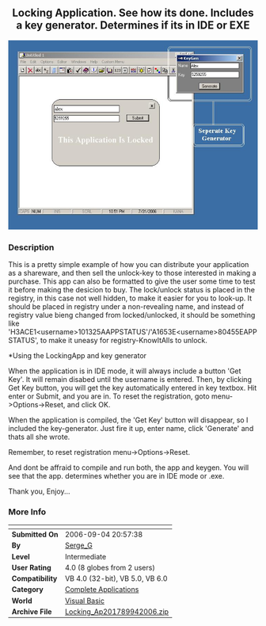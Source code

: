﻿<div align="center">

## Locking Application\. See how its done\. Includes a key generator\. Determines if its in IDE or EXE

<img src="PIC200694215536133.jpg">
</div>

### Description

This is a pretty simple example of how you can distribute your application as a shareware, and then sell the unlock-key to those interested in making a purchase. This app can also be formatted to give the user some time to test it before making the desicion to buy. The lock/unlock status is placed in the registry, in this case not well hidden, to make it easier for you to look-up. It should be placed in registry under a non-revealing name, and instead of registry value bieng changed from locked/unlocked, it should be something like 'H3ACE1&lt;username&gt;101325AAPPSTATUS'/'A1653E&lt;username&gt;80455EAPPSTATUS', to make it uneasy for registry-KnowItAlls to unlock.

*Using the LockingApp and key generator

When the application is in IDE mode, it will always include a button 'Get Key'. It will remain disabed until the username is entered. Then, by clicking Get Key button, you will get the key automatically entered in key textbox. Hit enter or Submit, and you are in. To reset the registration, goto menu-&gt;Options-&gt;Reset, and click OK.

When the application is compiled, the 'Get Key' button will disappear, so I included the key-generator. Just fire it up, enter name, click 'Generate' and thats all she wrote.

Remember, to reset registration menu-&gt;Options-&gt;Reset.

And dont be affraid to compile and run both, the app and keygen. You will see that the app. determines whether you are in IDE mode or .exe.

Thank you, Enjoy...
 
### More Info
 


<span>             |<span>
---                |---
**Submitted On**   |2006-09-04 20:57:38
**By**             |[Serge\_G](https://github.com/Planet-Source-Code/PSCIndex/blob/master/ByAuthor/serge-g.md)
**Level**          |Intermediate
**User Rating**    |4.0 (8 globes from 2 users)
**Compatibility**  |VB 4\.0 \(32\-bit\), VB 5\.0, VB 6\.0
**Category**       |[Complete Applications](https://github.com/Planet-Source-Code/PSCIndex/blob/master/ByCategory/complete-applications__1-27.md)
**World**          |[Visual Basic](https://github.com/Planet-Source-Code/PSCIndex/blob/master/ByWorld/visual-basic.md)
**Archive File**   |[Locking\_Ap201789942006\.zip](https://github.com/Planet-Source-Code/serge-g-locking-application-see-how-its-done-includes-a-key-generator-determines-if-its-in__1-66462/archive/master.zip)








